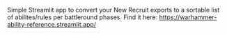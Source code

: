 Simple Streamlit app to convert your New Recruit exports to a sortable list of abilites/rules per battleround phases.
Find it here:
https://warhammer-ability-reference.streamlit.app/
